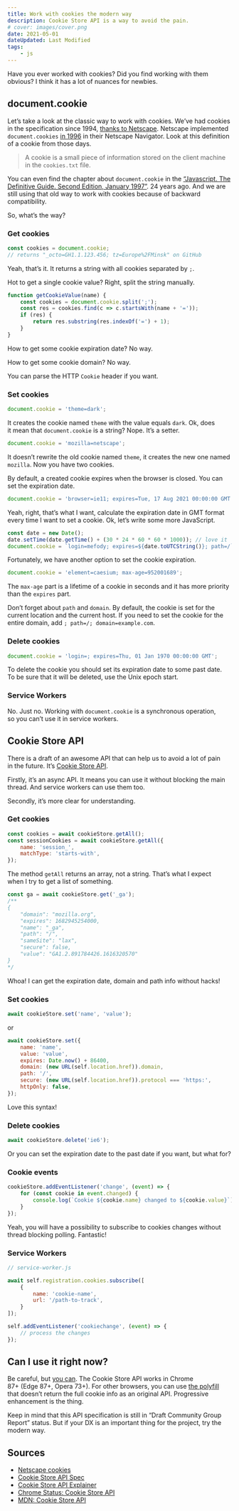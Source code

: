 ```yaml
---
title: Work with cookies the modern way
description: Cookie Store API is a way to avoid the pain.
# cover: images/cover.png
date: 2021-05-01
dateUpdated: Last Modified
tags:
    - js
---
```


Have you ever worked with cookies? Did you find working with them obvious? I think it has a lot of nuances for newbies.

## document.cookie

Let’s take a look at the classic way to work with cookies. We’ve had cookies in the specification since 1994, [thanks to Netscape](https://curl.se/rfc/cookie_spec.html). Netscape implemented `document.cookies` [in 1996](https://www.erikoest.dk/cookies.htm) in their Netscape Navigator. Look at this definition of a cookie from those days.

> A cookie is a small piece of information stored on the client machine in the `cookies.txt` file.

You can even find the chapter about `document.cookie` in the [“Javascript. The Definitive Guide. Second Edition, January 1997”](https://www.cs.ait.ac.th/~on/O/oreilly/web/jscript/refp_79.htm). 24 years ago. And we are still using that old way to work with cookies because of backward compatibility.

So, what’s the way?

### Get cookies

```js
const cookies = document.cookie;
// returns "_octo=GH1.1.123.456; tz=Europe%2FMinsk" on GitHub
```

Yeah, that’s it. It returns a string with all cookies separated by `;`.

Hot to get a single cookie value? Right, split the string manually.

```js
function getCookieValue(name) {
    const cookies = document.cookie.split(';');
    const res = cookies.find(c => c.startsWith(name + '='));
    if (res) {
        return res.substring(res.indexOf('=') + 1);
    }
}
```

How to get some cookie expiration date? No way.

How to get some cookie domain? No way.

You can parse the HTTP `Cookie` header if you want.

### Set cookies

```js
document.cookie = 'theme=dark';
```

It creates the cookie named `theme` with the value equals `dark`. Ok, does it mean that `document.cookie` is a string? Nope. It’s a setter.

```js
document.cookie = 'mozilla=netscape';
```

It doesn’t rewrite the old cookie named `theme`, it creates the new one named `mozilla`. Now you have two cookies.

By default, a created cookie expires when the browser is closed. You can set the expiration date.

```js
document.cookie = 'browser=ie11; expires=Tue, 17 Aug 2021 00:00:00 GMT';
```

Yeah, right, that’s what I want, calculate the expiration date in GMT format every time I want to set a cookie. Ok, let’s write some more JavaScript.

```js
const date = new Date();
date.setTime(date.getTime() + (30 * 24 * 60 * 60 * 1000)); // love it
document.cookie = `login=mefody; expires=${date.toUTCString()}; path=/`;
```

Fortunately, we have another option to set the cookie expiration.

```js
document.cookie = 'element=caesium; max-age=952001689';
```

The `max-age` part is a lifetime of a cookie in seconds and it has more priority than the `expires` part.

Don’t forget about `path` and `domain`. By default, the cookie is set for the current location and the current host. If you need to set the cookie for the entire domain, add `; path=/; domain=example.com`.

### Delete cookies

```js
document.cookie = 'login=; expires=Thu, 01 Jan 1970 00:00:00 GMT';
```

To delete the cookie you should set its expiration date to some past date. To be sure that it will be deleted, use the Unix epoch start.

### Service Workers

No. Just no. Working with `document.cookie` is a synchronous operation, so you can’t use it in service workers.

## Cookie Store API

There is a draft of an awesome API that can help us to avoid a lot of pain in the future. It’s [Cookie Store API](https://wicg.github.io/cookie-store/).

Firstly, it’s an async API. It means you can use it without blocking the main thread. And service workers can use them too.

Secondly, it’s more clear for understanding.

### Get cookies

```js
const cookies = await cookieStore.getAll();
const sessionCookies = await cookieStore.getAll({
    name: 'session_',
    matchType: 'starts-with',
});
```

The method `getAll` returns an array, not a string. That’s what I expect when I try to get a list of something.

```js
const ga = await cookieStore.get('_ga');
/**
{
    "domain": "mozilla.org",
    "expires": 1682945254000,
    "name": "_ga",
    "path": "/",
    "sameSite": "lax",
    "secure": false,
    "value": "GA1.2.891784426.1616320570"
}
*/
```

Whoa! I can get the expiration date, domain and path info without hacks!

### Set cookies

```js
await cookieStore.set('name', 'value');
```

or

```js
await cookieStore.set({
    name: 'name',
    value: 'value',
    expires: Date.now() + 86400,
    domain: (new URL(self.location.href)).domain,
    path: '/',
    secure: (new URL(self.location.href)).protocol === 'https:',
    httpOnly: false,
});
```

Love this syntax!

### Delete cookies

```js
await cookieStore.delete('ie6');
```

Or you can set the expiration date to the past date if you want, but what for?

### Cookie events

```js
cookieStore.addEventListener('change', (event) => {
    for (const cookie in event.changed) {
        console.log(`Cookie ${cookie.name} changed to ${cookie.value}`);
    }
});
```

Yeah, you will have a possibility to subscribe to cookies changes without thread blocking polling. Fantastic!

### Service Workers

```js
// service-worker.js

await self.registration.cookies.subscribe([
    {
        name: 'cookie-name',
        url: '/path-to-track',
    }
]);

self.addEventListener('cookiechange', (event) => {
    // process the changes
});
```

## Can I use it right now?

Be careful, but [you can](https://caniuse.com/cookie-store-api). The Cookie Store API works in Chrome 87+ (Edge 87+, Opera 73+). For other browsers, you can use [the polyfill](https://www.npmjs.com/package/cookie-store) that doesn’t return the full cookie info as an original API. Progressive enhancement is the thing.

Keep in mind that this API specification is still in “Draft Community Group Report” status. But if your DX is an important thing for the project, try the modern way.

## Sources

- [Netscape cookies](https://www.erikoest.dk/cookies.htm)
- [Cookie Store API Spec](https://wicg.github.io/cookie-store/)
- [Cookie Store API Explainer](https://wicg.github.io/cookie-store/explainer.html)
- [Chrome Status: Cookie Store API](https://www.chromestatus.com/feature/5658847691669504)
- [MDN: Cookie Store API](https://developer.mozilla.org/en-US/docs/Web/API/Cookie_Store_API)
